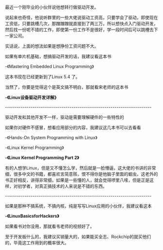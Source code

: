 最近一个刚毕业的小伙伴说他想转行做驱动开发。

说起来也奇怪，他说听群里的一些大佬说驱动工资高，只要学会了驱动，即使现在工资低，只要跳槽几次，那蹭蹭蹭就直接到了两三万，所以想快点入门驱动开发，然后找一份呢不错的工作，即使第一份工作不是很好，学一段时间后可以跳槽去下一家公司。

实话说，上面的想法如果是想挣份工资问题不大。

如果有单片机基础，想搞驱动开发的话，我建议看这本书

-《Mastering Embedded Linux Programming》

这本书现在已经更新到了Linux 5.4 了。

当然了，你要是觉得这个是英文搞不明白，那就看宋老师的这本书

**-《Linux设备驱动开发详解》**

\---------------------------------------------------------------------------

驱动开发和其他开发不一样，驱动是需要理解硬件的一些特性的

如果你对硬件不感冒，想看应用部分的内容，我建议这几本书可以去看看

-《Hands-On System Programming with Linux》

-《Linux Kernel Programming》

**-《Linux Kernel Programming Part 2》**

有的人想学Linux，但是又不懂怎么学，然后就是一脸懵逼，这大佬的书讲的非常细，很多中文的书籍，都喜欢言简意赅，恨不得你是他脑子里面的蛔虫，这老外的书正好相反，讲得非常细，如果是一些懂的人，就会觉得啰里八嗦，但是正是这样，对初学者，对真正搞技术的人来说是不错的东西。

\---------------------------------------------------------------------------

如果是那种不搞系统，不搞内核，纯是写写Linux应用的小伙伴，我建议看这本

**-《LinuxBasicsforHackers》**

如果看书对你没用，那就看韦老师的视频好了。

至于开发板什么的，我建议买销量大的，如果能买全志、Rockchip的就买他们的，毕竟这工作用到的概率很大。